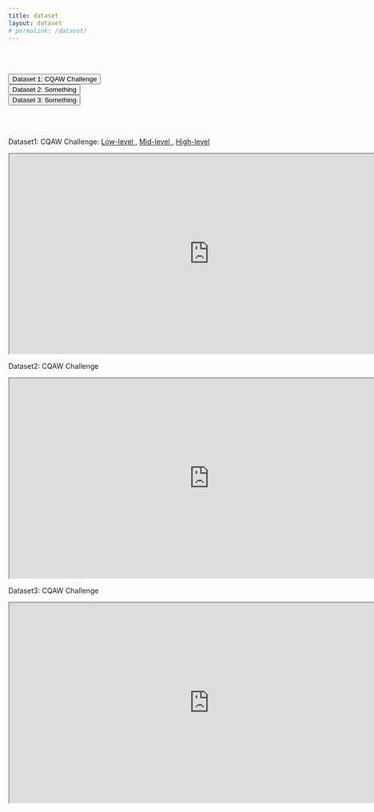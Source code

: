 ```yaml
---
title: dataset
layout: dataset
# permalink: /dataset/
---
```


  <div class="info" style="padding: 50px 0;">
    <div class="tab1">
        <button class="tablinks" onmouseover="showDataset(event, 'Dataset1')">Dataset 1: CQAW Challenge</button>
    </div>
    <div class="tab1">
        <button class="tablinks" onmouseover="showDataset(event, 'Dataset2')">Dataset 2: Something</button>
    </div>
    <div class="tab1">
        <button class="tablinks" onmouseover="showDataset(event, 'Dataset3')">Dataset 3: Something</button>
    </div>
  </div>

  <div class="info">
  <div id="Dataset1" class="tabcontent">
      <p class="info1"> Dataset1: CQAW Challenge: <a target="_blank" href="https://drive.google.com/file/d/1X1o8Mkn3t4rnZvAnUWABJMhByG8GFNc8/view">Low-level </a>, <a target="_blank" href="https://drive.google.com/file/d/1o6EMJjpiLnvVzftOB_FJlzYid-QbJI6N/view">Mid-level </a>, <a target="_blank" href="https://drive.google.com/file/d/1zyqj6M5ug-57ohxmgTogCMrxb33_7w8x/view">High-level </a></p>
      <!-- <p class="info2"> Lorem ipsomsit amet, consectetor adipiscing elit</p> -->
      <iframe src="https://cqaw.github.io/challenge" width="800" height="400"></iframe>
    </div>
    <div id="Dataset2" class="tabcontent">
      <p class="info1"> Dataset2: CQAW Challenge</p>
      <!-- <p class="info2">Sed do eismod tempor incudidunt ut labore et dolore magne alique  </p> -->
      <iframe src="https://cqaw.github.io/challenge" width="800" height="400"></iframe>
    </div>
    <div id="Dataset3" class="tabcontent">
      <p class="info1"> Dataset3: CQAW Challenge</p>
      <!-- <p class="info2"> um enim ad minim venium, ques nostrud exercitation ullamco laboris nisi ut aliquip ex ea commondo consequet </p> -->
      <iframe src="https://cqaw.github.io/challenge" width="800" height="400"></iframe>
    </div>
  </div>
  <script src="js/scripts.js"></script>

